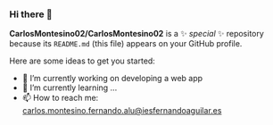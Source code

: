 ### Hi there 👋

**CarlosMontesino02/CarlosMontesino02** is a ✨ _special_ ✨ repository because its `README.md` (this file) appears on your GitHub profile.

Here are some ideas to get you started:

- 🔭 I’m currently working on developing a web app
- 🌱 I’m currently learning ...
- 📫 How to reach me: carlos.montesino.fernando.alu@iesfernandoaguilar.es

